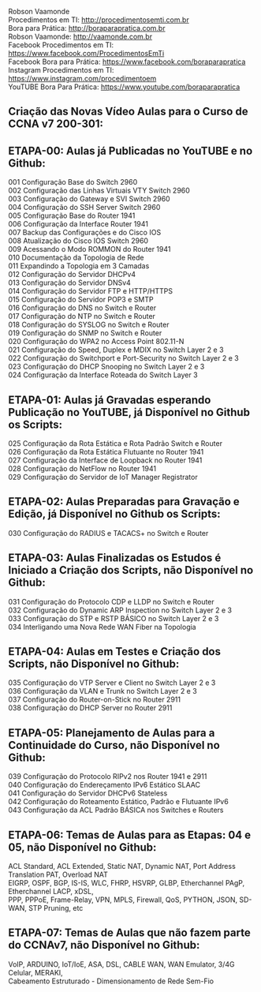Robson Vaamonde<br>
Procedimentos em TI: http://procedimentosemti.com.br<br>
Bora para Prática: http://boraparapratica.com.br<br>
Robson Vaamonde: http://vaamonde.com.br<br>
Facebook Procedimentos em TI: https://www.facebook.com/ProcedimentosEmTi<br>
Facebook Bora para Prática: https://www.facebook.com/boraparapratica<br>
Instagram Procedimentos em TI: https://www.instagram.com/procedimentoem<br>
YouTUBE Bora Para Prática: https://www.youtube.com/boraparapratica<br>

## **Criação das Novas Vídeo Aulas para o Curso de CCNA v7 200-301:**

## **ETAPA-00: Aulas já Publicadas no YouTUBE e no Github:**
001 Configuração Base do Switch 2960<br>
002 Configuração das Linhas Virtuais VTY Switch 2960<br>
003 Configuração do Gateway e SVI Switch 2960<br>
004 Configuração do SSH Server Switch 2960<br>
005 Configuração Base do Router 1941<br>
006 Configuração da Interface Router 1941<br>
007 Backup das Configurações e do Cisco IOS<br>
008 Atualização do Cisco IOS Switch 2960<br>
009 Acessando o Modo ROMMON do Router 1941<br>
010 Documentação da Topologia de Rede<br>
011 Expandindo a Topologia em 3 Camadas<br>
012 Configuração do Servidor DHCPv4<br>
013 Configuração do Servidor DNSv4<br>
014 Configuração do Servidor FTP e HTTP/HTTPS<br>
015 Configuração do Servidor POP3 e SMTP<br>
016 Configuração do DNS no Switch e Router<br>
017 Configuração do NTP no Switch e Router<br>
018 Configuração do SYSLOG no Switch e Router<br>
019 Configuração do SNMP no Switch e Router<br>
020 Configuração do WPA2 no Access Point 802.11-N<br>
021 Configuração do Speed, Duplex e MDIX no Switch Layer 2 e 3<br>
022 Configuração do Switchport e Port-Security no Switch Layer 2 e 3<br>
023 Configuração do DHCP Snooping no Switch Layer 2 e 3<br>
024 Configuração da Interface Roteada do Switch Layer 3

## **ETAPA-01: Aulas já Gravadas esperando Publicação no YouTUBE, já Disponível no Github os Scripts:**
025 Configuração da Rota Estática e Rota Padrão Switch e Router<br>
026 Configuração da Rota Estática Flutuante no Router 1941<br>
027 Configuração da Interface de Loopback no Router 1941<br>
028 Configuração do NetFlow no Router 1941<br>
029 Configuração do Servidor de IoT Manager Registrator

## **ETAPA-02: Aulas Preparadas para Gravação e Edição, já Disponível no Github os Scripts:**
030 Configuração do RADIUS e TACACS+ no Switch e Router

## **ETAPA-03: Aulas Finalizadas os Estudos é Iniciado a Criação dos Scripts, não Disponível no Github:**
031 Configuração do Protocolo CDP e LLDP no Switch e Router<br>
032 Configuração do Dynamic ARP Inspection no Switch Layer 2 e 3<br>
033 Configuração do STP e RSTP BÁSICO no Switch Layer 2 e 3<br>
034 Interligando uma Nova Rede WAN Fiber na Topologia

## **ETAPA-04: Aulas em Testes e Criação dos Scripts, não Disponível no Github:**
035 Configuração do VTP Server e Client no Switch Layer 2 e 3<br>
036 Configuração da VLAN e Trunk no Switch Layer 2 e 3<br>
037 Configuração do Router-on-Stick no Router 2911<br>
038 Configuração do DHCP Server no Router 2911

## **ETAPA-05: Planejamento de Aulas para a Continuidade do Curso, não Disponível no Github:**
039 Configuração do Protocolo RIPv2 nos Router 1941 e 2911<br>
040 Configuração do Endereçamento IPv6 Estático SLAAC<br>
041 Configuração do Servidor DHCPv6 Stateless<br>
042 Configuração do Roteamento Estático, Padrão e Flutuante IPv6<br>
043 Configuração da ACL Padrão BÁSICA nos Switches e Routers 

## **ETAPA-06: Temas de Aulas para as Etapas: 04 e 05, não Disponível no Github:**
ACL Standard, ACL Extended, Static NAT, Dynamic NAT, Port Address Translation PAT, Overload NAT<br>
EIGRP, OSPF, BGP, IS-IS, WLC, FHRP, HSVRP, GLBP, Etherchannel PAgP, Etherchannel LACP, xDSL, <br>
PPP, PPPoE, Frame-Relay, VPN, MPLS, Firewall, QoS, PYTHON, JSON, SD-WAN, STP Pruning, etc

## **ETAPA-07: Temas de Aulas que não fazem parte do CCNAv7, não Disponível no Github:**
VoIP, ARDUINO, IoT/IoE, ASA, DSL, CABLE WAN, WAN Emulator, 3/4G Celular, MERAKI, <br>
Cabeamento Estruturado - Dimensionamento de Rede Sem-Fio